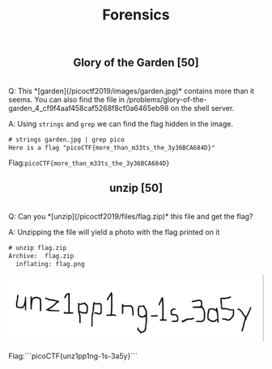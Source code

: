 <center><h1>Forensics</h1></center>
<br>
<center><h2>Glory of the Garden [50]</h2></center>
<br>
Q: This *[garden](/picoctf2019/images/garden.jpg)* contains more than it seems. You can also find the file in /problems/glory-of-the-garden_4_cf9f4aaf458caf5268f8cf0a6465eb98 on the shell server.

A: Using ```strings``` and ```grep``` we can find the flag hidden in the image.
```
# strings garden.jpg | grep pico
Here is a flag "picoCTF{more_than_m33ts_the_3y36BCA684D}"
```
Flag:```picoCTF{more_than_m33ts_the_3y36BCA684D}```
<br>
<center><h2>unzip [50]</h2></center>
<br>
Q: Can you *[unzip](/picoctf2019/files/flag.zip)* this file and get the flag?

A: Unzipping the file will yield a photo with the flag printed on it
```
# unzip flag.zip
Archive:  flag.zip
  inflating: flag.png                
```
<center><img src="/picoctf2019/images/unzipping.png"></center>
<br>
Flag:```picoCTF{unz1pp1ng-1s-3a5y}```
<br>
